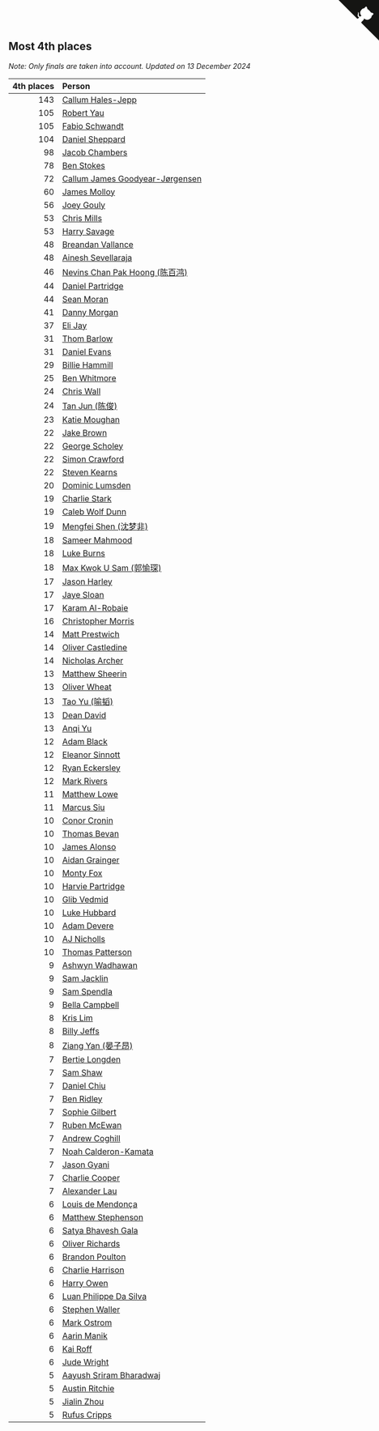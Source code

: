 ## Most 4th places

*Note: Only finals are taken into account.*
*Updated on 13 December 2024*

| 4th places | Person |
| ---: | :--- |
| 143 | [Callum Hales-Jepp](https://www.worldcubeassociation.org/persons/2012HALE01) |
| 105 | [Robert Yau](https://www.worldcubeassociation.org/persons/2009YAUR01) |
| 105 | [Fabio Schwandt](https://www.worldcubeassociation.org/persons/2014SCHW02) |
| 104 | [Daniel Sheppard](https://www.worldcubeassociation.org/persons/2009SHEP01) |
| 98 | [Jacob Chambers](https://www.worldcubeassociation.org/persons/2017CHAM09) |
| 78 | [Ben Stokes](https://www.worldcubeassociation.org/persons/2018STOK01) |
| 72 | [Callum James Goodyear-Jørgensen](https://www.worldcubeassociation.org/persons/2012GOOD02) |
| 60 | [James Molloy](https://www.worldcubeassociation.org/persons/2011MOLL01) |
| 56 | [Joey Gouly](https://www.worldcubeassociation.org/persons/2007GOUL01) |
| 53 | [Chris Mills](https://www.worldcubeassociation.org/persons/2014MILL04) |
| 53 | [Harry Savage](https://www.worldcubeassociation.org/persons/2013SAVA01) |
| 48 | [Breandan Vallance](https://www.worldcubeassociation.org/persons/2007VALL01) |
| 48 | [Ainesh Sevellaraja](https://www.worldcubeassociation.org/persons/2012SEVE01) |
| 46 | [Nevins Chan Pak Hoong (陈百鸿)](https://www.worldcubeassociation.org/persons/2010CHAN20) |
| 44 | [Daniel Partridge](https://www.worldcubeassociation.org/persons/2022PART02) |
| 44 | [Sean Moran](https://www.worldcubeassociation.org/persons/2016MORA24) |
| 41 | [Danny Morgan](https://www.worldcubeassociation.org/persons/2019MORG10) |
| 37 | [Eli Jay](https://www.worldcubeassociation.org/persons/2014JAYE01) |
| 31 | [Thom Barlow](https://www.worldcubeassociation.org/persons/2006BARL01) |
| 31 | [Daniel Evans](https://www.worldcubeassociation.org/persons/2016EVAN06) |
| 29 | [Billie Hammill](https://www.worldcubeassociation.org/persons/2015HAMM01) |
| 25 | [Ben Whitmore](https://www.worldcubeassociation.org/persons/2009WHIT01) |
| 24 | [Chris Wall](https://www.worldcubeassociation.org/persons/2011WALL02) |
| 24 | [Tan Jun (陈俊)](https://www.worldcubeassociation.org/persons/2018JUNT01) |
| 23 | [Katie Moughan](https://www.worldcubeassociation.org/persons/2017DAVI03) |
| 22 | [Jake Brown](https://www.worldcubeassociation.org/persons/2020BROW01) |
| 22 | [George Scholey](https://www.worldcubeassociation.org/persons/2015SCHO05) |
| 22 | [Simon Crawford](https://www.worldcubeassociation.org/persons/2008CRAW01) |
| 22 | [Steven Kearns](https://www.worldcubeassociation.org/persons/2015KEAR01) |
| 20 | [Dominic Lumsden](https://www.worldcubeassociation.org/persons/2016LUMS01) |
| 19 | [Charlie Stark](https://www.worldcubeassociation.org/persons/2014STAR05) |
| 19 | [Caleb Wolf Dunn](https://www.worldcubeassociation.org/persons/2022DUNN03) |
| 19 | [Mengfei Shen (沈梦非)](https://www.worldcubeassociation.org/persons/2018SHEN07) |
| 18 | [Sameer Mahmood](https://www.worldcubeassociation.org/persons/2013MAHM02) |
| 18 | [Luke Burns](https://www.worldcubeassociation.org/persons/2020BURN06) |
| 18 | [Max Kwok U Sam (郭愉琛)](https://www.worldcubeassociation.org/persons/2018SAMK01) |
| 17 | [Jason Harley](https://www.worldcubeassociation.org/persons/2016HARL01) |
| 17 | [Jaye Sloan](https://www.worldcubeassociation.org/persons/2022SLOA01) |
| 17 | [Karam Al-Robaie](https://www.worldcubeassociation.org/persons/2016ALRO01) |
| 16 | [Christopher Morris](https://www.worldcubeassociation.org/persons/2013MORR03) |
| 14 | [Matt Prestwich](https://www.worldcubeassociation.org/persons/2016PRES04) |
| 14 | [Oliver Castledine](https://www.worldcubeassociation.org/persons/2018CAST08) |
| 14 | [Nicholas Archer](https://www.worldcubeassociation.org/persons/2020ARCH01) |
| 13 | [Matthew Sheerin](https://www.worldcubeassociation.org/persons/2009SHEE01) |
| 13 | [Oliver Wheat](https://www.worldcubeassociation.org/persons/2016WHEA01) |
| 13 | [Tao Yu (喻韬)](https://www.worldcubeassociation.org/persons/2012YUTA01) |
| 13 | [Dean David](https://www.worldcubeassociation.org/persons/2022DAVI06) |
| 13 | [Anqi Yu](https://www.worldcubeassociation.org/persons/2018YUAN02) |
| 12 | [Adam Black](https://www.worldcubeassociation.org/persons/2022BLAC01) |
| 12 | [Eleanor Sinnott](https://www.worldcubeassociation.org/persons/2016SINN01) |
| 12 | [Ryan Eckersley](https://www.worldcubeassociation.org/persons/2019ECKE02) |
| 12 | [Mark Rivers](https://www.worldcubeassociation.org/persons/2015RIVE05) |
| 11 | [Matthew Lowe](https://www.worldcubeassociation.org/persons/2014LOWE01) |
| 11 | [Marcus Siu](https://www.worldcubeassociation.org/persons/2016SIUM01) |
| 10 | [Conor Cronin](https://www.worldcubeassociation.org/persons/2013CRON01) |
| 10 | [Thomas Bevan](https://www.worldcubeassociation.org/persons/2017BEVA01) |
| 10 | [James Alonso](https://www.worldcubeassociation.org/persons/2018ALON07) |
| 10 | [Aidan Grainger](https://www.worldcubeassociation.org/persons/2018GRAI01) |
| 10 | [Monty Fox](https://www.worldcubeassociation.org/persons/2023FOXM01) |
| 10 | [Harvie Partridge](https://www.worldcubeassociation.org/persons/2015PART04) |
| 10 | [Glib Vedmid](https://www.worldcubeassociation.org/persons/2016VEDM01) |
| 10 | [Luke Hubbard](https://www.worldcubeassociation.org/persons/2011HUBB01) |
| 10 | [Adam Devere](https://www.worldcubeassociation.org/persons/2018DEVE02) |
| 10 | [AJ Nicholls](https://www.worldcubeassociation.org/persons/2015NICH04) |
| 10 | [Thomas Patterson](https://www.worldcubeassociation.org/persons/2014PATT02) |
| 9 | [Ashwyn Wadhawan](https://www.worldcubeassociation.org/persons/2022WADH02) |
| 9 | [Sam Jacklin](https://www.worldcubeassociation.org/persons/2015JACK04) |
| 9 | [Sam Spendla](https://www.worldcubeassociation.org/persons/2015SPEN01) |
| 9 | [Bella Campbell](https://www.worldcubeassociation.org/persons/2018CAMP17) |
| 8 | [Kris Lim](https://www.worldcubeassociation.org/persons/2022LIMK01) |
| 8 | [Billy Jeffs](https://www.worldcubeassociation.org/persons/2012JEFF01) |
| 8 | [Ziang Yan (晏子昂)](https://www.worldcubeassociation.org/persons/2017YANZ01) |
| 7 | [Bertie Longden](https://www.worldcubeassociation.org/persons/2014LONG06) |
| 7 | [Sam Shaw](https://www.worldcubeassociation.org/persons/2016SHAW02) |
| 7 | [Daniel Chiu](https://www.worldcubeassociation.org/persons/2022CHIU06) |
| 7 | [Ben Ridley](https://www.worldcubeassociation.org/persons/2016RIDL01) |
| 7 | [Sophie Gilbert](https://www.worldcubeassociation.org/persons/2022GILB05) |
| 7 | [Ruben McEwan](https://www.worldcubeassociation.org/persons/2022MCEW01) |
| 7 | [Andrew Coghill](https://www.worldcubeassociation.org/persons/2009COGH01) |
| 7 | [Noah Calderon-Kamata](https://www.worldcubeassociation.org/persons/2022CALD07) |
| 7 | [Jason Gyani](https://www.worldcubeassociation.org/persons/2008GYAN01) |
| 7 | [Charlie Cooper](https://www.worldcubeassociation.org/persons/2007COOP01) |
| 7 | [Alexander Lau](https://www.worldcubeassociation.org/persons/2011LAUA01) |
| 6 | [Louis de Mendonça](https://www.worldcubeassociation.org/persons/2013MEND03) |
| 6 | [Matthew Stephenson](https://www.worldcubeassociation.org/persons/2022STEP04) |
| 6 | [Satya Bhavesh Gala](https://www.worldcubeassociation.org/persons/2022GALA03) |
| 6 | [Oliver Richards](https://www.worldcubeassociation.org/persons/2022RICH02) |
| 6 | [Brandon Poulton](https://www.worldcubeassociation.org/persons/2019POUL02) |
| 6 | [Charlie Harrison](https://www.worldcubeassociation.org/persons/2017HARR08) |
| 6 | [Harry Owen](https://www.worldcubeassociation.org/persons/2017OWEN01) |
| 6 | [Luan Philippe Da Silva](https://www.worldcubeassociation.org/persons/2022SILV08) |
| 6 | [Stephen Waller](https://www.worldcubeassociation.org/persons/2017WALL12) |
| 6 | [Mark Ostrom](https://www.worldcubeassociation.org/persons/2017OSTR01) |
| 6 | [Aarin Manik](https://www.worldcubeassociation.org/persons/2017MANI03) |
| 6 | [Kai Roff](https://www.worldcubeassociation.org/persons/2018ROFF01) |
| 6 | [Jude Wright](https://www.worldcubeassociation.org/persons/2008WRIG02) |
| 5 | [Aayush Sriram Bharadwaj](https://www.worldcubeassociation.org/persons/2018BHAR02) |
| 5 | [Austin Ritchie](https://www.worldcubeassociation.org/persons/2022RITC01) |
| 5 | [Jialin Zhou](https://www.worldcubeassociation.org/persons/2013ZHOU19) |
| 5 | [Rufus Cripps](https://www.worldcubeassociation.org/persons/2022CRIP01) |


<a href="https://github.com/simonkellly/wca_statistics_uk" class="github-corner" aria-label="View source on Github"><svg width="80" height="80" viewBox="0 0 250 250" style="fill:#151513; color:#fff; position: absolute; top: 0; border: 0; right: 0;" aria-hidden="true"><path d="M0,0 L115,115 L130,115 L142,142 L250,250 L250,0 Z"></path><path d="M128.3,109.0 C113.8,99.7 119.0,89.6 119.0,89.6 C122.0,82.7 120.5,78.6 120.5,78.6 C119.2,72.0 123.4,76.3 123.4,76.3 C127.3,80.9 125.5,87.3 125.5,87.3 C122.9,97.6 130.6,101.9 134.4,103.2" fill="currentColor" style="transform-origin: 130px 106px;" class="octo-arm"></path><path d="M115.0,115.0 C114.9,115.1 118.7,116.5 119.8,115.4 L133.7,101.6 C136.9,99.2 139.9,98.4 142.2,98.6 C133.8,88.0 127.5,74.4 143.8,58.0 C148.5,53.4 154.0,51.2 159.7,51.0 C160.3,49.4 163.2,43.6 171.4,40.1 C171.4,40.1 176.1,42.5 178.8,56.2 C183.1,58.6 187.2,61.8 190.9,65.4 C194.5,69.0 197.7,73.2 200.1,77.6 C213.8,80.2 216.3,84.9 216.3,84.9 C212.7,93.1 206.9,96.0 205.4,96.6 C205.1,102.4 203.0,107.8 198.3,112.5 C181.9,128.9 168.3,122.5 157.7,114.1 C157.9,116.9 156.7,120.9 152.7,124.9 L141.0,136.5 C139.8,137.7 141.6,141.9 141.8,141.8 Z" fill="currentColor" class="octo-body"></path></svg></a><style>.github-corner:hover .octo-arm{animation:octocat-wave 560ms ease-in-out}@keyframes octocat-wave{0%,100%{transform:rotate(0)}20%,60%{transform:rotate(-25deg)}40%,80%{transform:rotate(10deg)}}@media (max-width:500px){.github-corner:hover .octo-arm{animation:none}.github-corner .octo-arm{animation:octocat-wave 560ms ease-in-out}}</style>
